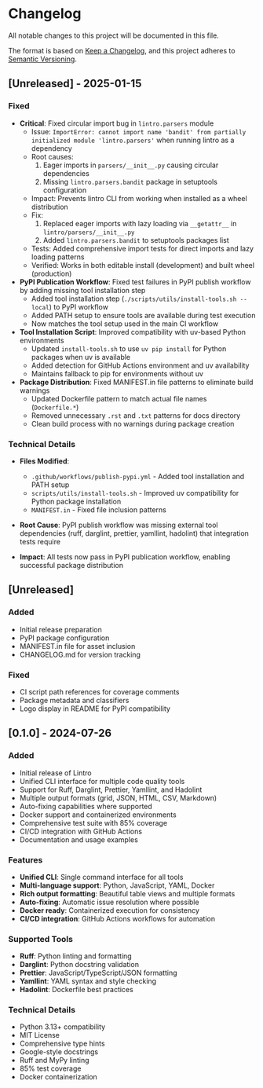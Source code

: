 # Changelog

All notable changes to this project will be documented in this file.

The format is based on [Keep a Changelog](https://keepachangelog.com/en/1.0.0/),
and this project adheres to [Semantic Versioning](https://semver.org/spec/v2.0.0.html).

## [Unreleased] - 2025-01-15

### Fixed

- **Critical**: Fixed circular import bug in `lintro.parsers` module
  - Issue: `ImportError: cannot import name 'bandit' from partially initialized module 'lintro.parsers'` when running lintro as a dependency
  - Root causes:
    1. Eager imports in `parsers/__init__.py` causing circular dependencies
    2. Missing `lintro.parsers.bandit` package in setuptools configuration
  - Impact: Prevents lintro CLI from working when installed as a wheel distribution
  - Fix:
    1. Replaced eager imports with lazy loading via `__getattr__` in `lintro/parsers/__init__.py`
    2. Added `lintro.parsers.bandit` to setuptools packages list
  - Tests: Added comprehensive import tests for direct imports and lazy loading patterns
  - Verified: Works in both editable install (development) and built wheel (production)
- **PyPI Publication Workflow**: Fixed test failures in PyPI publish workflow by adding missing tool installation step
  - Added tool installation step (`./scripts/utils/install-tools.sh --local`) to PyPI workflow
  - Added PATH setup to ensure tools are available during test execution
  - Now matches the tool setup used in the main CI workflow
- **Tool Installation Script**: Improved compatibility with uv-based Python environments
  - Updated `install-tools.sh` to use `uv pip install` for Python packages when uv is available
  - Added detection for GitHub Actions environment and uv availability
  - Maintains fallback to pip for environments without uv
- **Package Distribution**: Fixed MANIFEST.in file patterns to eliminate build warnings
  - Updated Dockerfile pattern to match actual file names (`Dockerfile.*`)
  - Removed unnecessary `.rst` and `.txt` patterns for docs directory
  - Clean build process with no warnings during package creation

### Technical Details

- **Files Modified**:
  - `.github/workflows/publish-pypi.yml` - Added tool installation and PATH setup
  - `scripts/utils/install-tools.sh` - Improved uv compatibility for Python package installation
  - `MANIFEST.in` - Fixed file inclusion patterns

- **Root Cause**: PyPI publish workflow was missing external tool dependencies (ruff, darglint, prettier, yamllint, hadolint) that integration tests require
- **Impact**: All tests now pass in PyPI publication workflow, enabling successful package distribution

## [Unreleased]

### Added

- Initial release preparation
- PyPI package configuration
- MANIFEST.in file for asset inclusion
- CHANGELOG.md for version tracking

### Fixed

- CI script path references for coverage comments
- Package metadata and classifiers
- Logo display in README for PyPI compatibility

## [0.1.0] - 2024-07-26

### Added

- Initial release of Lintro
- Unified CLI interface for multiple code quality tools
- Support for Ruff, Darglint, Prettier, Yamllint, and Hadolint
- Multiple output formats (grid, JSON, HTML, CSV, Markdown)
- Auto-fixing capabilities where supported
- Docker support and containerized environments
- Comprehensive test suite with 85% coverage
- CI/CD integration with GitHub Actions
- Documentation and usage examples

### Features

- **Unified CLI**: Single command interface for all tools
- **Multi-language support**: Python, JavaScript, YAML, Docker
- **Rich output formatting**: Beautiful table views and multiple formats
- **Auto-fixing**: Automatic issue resolution where possible
- **Docker ready**: Containerized execution for consistency
- **CI/CD integration**: GitHub Actions workflows for automation

### Supported Tools

- **Ruff**: Python linting and formatting
- **Darglint**: Python docstring validation
- **Prettier**: JavaScript/TypeScript/JSON formatting
- **Yamllint**: YAML syntax and style checking
- **Hadolint**: Dockerfile best practices

### Technical Details

- Python 3.13+ compatibility
- MIT License
- Comprehensive type hints
- Google-style docstrings
- Ruff and MyPy linting
- 85% test coverage
- Docker containerization
